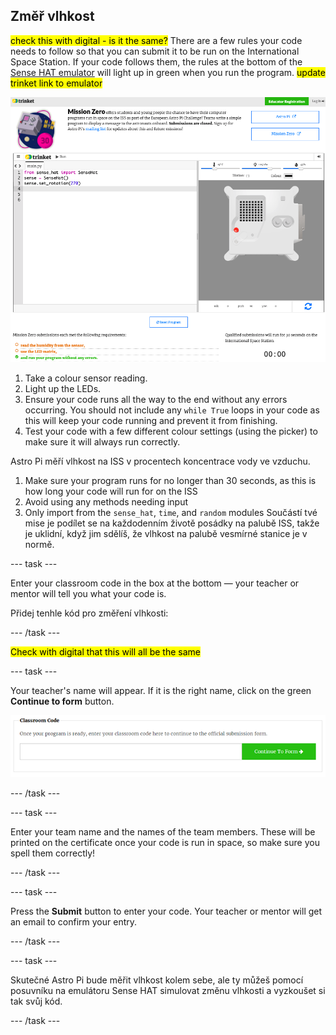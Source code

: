 ## Změř vlhkost

<mark>check this with digital - is it the same?</mark> There are a few rules your code needs to follow so that you can submit it to be run on the International Space Station. If your code follows them, the rules at the bottom of the [Sense HAT emulator](https://trinket.io/mission-zero) will light up in green when you run the program. <mark>update trinket link to emulator</mark>

![A screenshot of the Mission Zero Trinket pages showing the submission button and the criteria checks on the left. The top two ("read humidity" and "use the LEDs") are in orange text, the bottom one ("runs without any errors") is green ](images/validation.png)

1. Take a colour sensor reading.
2. Light up the LEDs.
3. Ensure your code runs all the way to the end without any errors occurring. You should not include any `while True` loops in your code as this will keep your code running and prevent it from finishing.
4. Test your code with a few different colour settings (using the picker) to make sure it will always run correctly.

Astro Pi měří vlhkost na ISS v procentech koncentrace vody ve vzduchu.

1. Make sure your program runs for no longer than 30 seconds, as this is how long your code will run for on the ISS
2. Avoid using any methods needing input
3. Only import from the `sense_hat`, `time`, and `random` modules
Součástí tvé mise je podílet se na každodenním životě posádky na palubě ISS, takže je uklidní, když jim sdělíš, že vlhkost na palubě vesmírné stanice je v normě.

--- task ---

Enter your classroom code in the box at the bottom — your teacher or mentor will tell you what your code is.

Přidej tenhle kód pro změření vlhkosti:

--- /task ---

<mark>Check with digital that this will all be the same</mark>

--- task ---

Your teacher's name will appear. If it is the right name, click on the green **Continue to form** button.

![Continue to form](images/continue-to-form.png)

--- /task ---

--- task ---

Enter your team name and the names of the team members. These will be printed on the certificate once your code is run in space, so make sure you spell them correctly!

--- /task ---

--- task ---

Press the **Submit** button to enter your code. Your teacher or mentor will get an email to confirm your entry.

--- /task ---

--- task ---

Skutečné Astro Pi bude měřit vlhkost kolem sebe, ale ty můžeš pomocí posuvníku na emulátoru Sense HAT simulovat změnu vlhkosti a vyzkoušet si tak svůj kód.

--- /task ---
